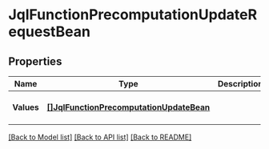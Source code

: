 # JqlFunctionPrecomputationUpdateRequestBean

## Properties
Name | Type | Description | Notes
------------ | ------------- | ------------- | -------------
**Values** | [**[]JqlFunctionPrecomputationUpdateBean**](JqlFunctionPrecomputationUpdateBean.md) |  | [optional] [default to null]

[[Back to Model list]](../README.md#documentation-for-models) [[Back to API list]](../README.md#documentation-for-api-endpoints) [[Back to README]](../README.md)

